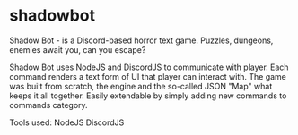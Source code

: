 # shadowbot
Shadow Bot - is a Discord-based horror text game. Puzzles, dungeons, enemies await you, can you escape?

Shadow Bot uses NodeJS and DiscordJS to communicate with player. Each command renders a text form of UI that player can interact with. The game was built from scratch, the engine and the so-called JSON "Map" what keeps it all together. Easily extendable by simply adding new commands to commands category.

Tools used:
NodeJS
DiscordJS
